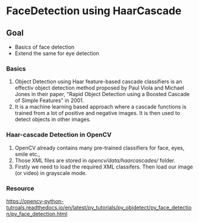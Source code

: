 # FaceDetection using HaarCascade
## Goal 
* Basics of face detection
* Extend the same for eye detection
### Basics
1. Object Detection using Haar feature-based cascade classifiers is an effectiv object detection method proposed by Paul Viola and Michael Jones in their paper,
"Rapid Object Detection using a Boosted Cascade of Simple Features" in 2001. 
2. It is a machine learning based approach where a cascade functions is trained from a lot of positive and negative images. 
It is then used to detect objects in other images.
### Haar-cascade Detection in OpenCV
1. OpenCV already contains many pre-trained classifiers for face, eyes, smile etc., 
2. Those XML files are stored in *opencv/data/haarcascades/* folder. 
3. Firstly we need to load the required XML classifers. Then load our image (or video) in grayscale mode.
### Resource 
https://opencv-python-tutroals.readthedocs.io/en/latest/py_tutorials/py_objdetect/py_face_detection/py_face_detection.html
